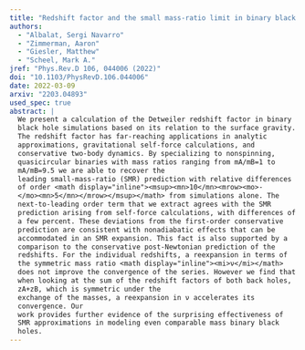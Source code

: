 ```yaml
---
title: "Redshift factor and the small mass-ratio limit in binary black hole simulations"
authors:
  - "Albalat, Sergi Navarro"
  - "Zimmerman, Aaron"
  - "Giesler, Matthew"
  - "Scheel, Mark A."
jref: "Phys.Rev.D 106, 044006 (2022)"
doi: "10.1103/PhysRevD.106.044006"
date: 2022-03-09
arxiv: "2203.04893"
used_spec: true
abstract: |
  We present a calculation of the Detweiler redshift factor in binary
  black hole simulations based on its relation to the surface gravity.
  The redshift factor has far-reaching applications in analytic
  approximations, gravitational self-force calculations, and
  conservative two-body dynamics. By specializing to nonspinning,
  quasicircular binaries with mass ratios ranging from mA/mB=1 to
  mA/mB=9.5 we are able to recover the
  leading small-mass-ratio (SMR) prediction with relative differences
  of order <math display="inline"><msup><mn>10</mn><mrow><mo>-
  </mo><mn>5</mn></mrow></msup></math> from simulations alone. The
  next-to-leading order term that we extract agrees with the SMR
  prediction arising from self-force calculations, with differences of
  a few percent. These deviations from the first-order conservative
  prediction are consistent with nonadiabatic effects that can be
  accommodated in an SMR expansion. This fact is also supported by a
  comparison to the conservative post-Newtonian prediction of the
  redshifts. For the individual redshifts, a reexpansion in terms of
  the symmetric mass ratio <math display="inline"><mi>ν</mi></math>
  does not improve the convergence of the series. However we find that
  when looking at the sum of the redshift factors of both back holes,
  zA+zB, which is symmetric under the
  exchange of the masses, a reexpansion in ν accelerates its
  convergence. Our
  work provides further evidence of the surprising effectiveness of
  SMR approximations in modeling even comparable mass binary black
  holes.
---
```

